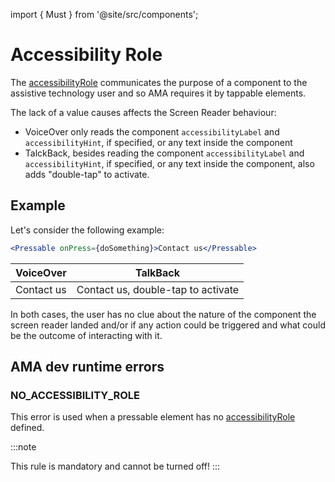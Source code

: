 import { Must } from '@site/src/components';

# Accessibility Role

The [accessibilityRole](https://reactnative.dev/docs/accessibility#accessibilityrole) communicates the purpose of a component to the assistive technology user and so AMA requires it by tappable elements.

The lack of a value causes affects the Screen Reader behaviour:

- VoiceOver only reads the component `accessibilityLabel` and `accessibilityHint`, if specified, or any text inside the component
- TalckBack, besides reading the component `accessibilityLabel` and `accessibilityHint`, if specified, or any text inside the component, also adds "double-tap" to activate.

## Example

Let's consider the following example:

```jsx
<Pressable onPress={doSomething}>Contact us</Pressable>
```

| VoiceOver  | TalkBack                           |
|------------|------------------------------------|
| Contact us | Contact us, double-tap to activate |

In both cases, the user has no clue about the nature of the component the screen reader landed and/or if any action could be triggered and what could be the outcome of interacting with it.

## AMA dev runtime errors

### NO_ACCESSIBILITY_ROLE <Must />

This error is used when a pressable element has no [accessibilityRole](https://reactnative.dev/docs/accessibility#accessibilityrole) defined.

:::note

This rule is mandatory and cannot be turned off!
:::
